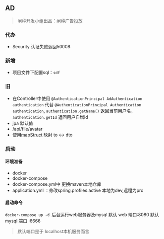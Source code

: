 ## AD
> 闸种开发小组出品：闸种广告投放

### 代办
* Security 认证失败返回50008

### 新增
* 项目文件下配置sql：`sdf`


### 旧

* 在Controller中使用 `@AuthenticationPrincipal AdAuthentication authentication`
代替 `@AuthenticationPrincipal Authentication authentication`,
`authentication.getName()` 返回当前用户名，`authentication.getId` 返回用户自增Id
* jpa 默认值
* /api/file/avatar
* 使用[mapStruct](https://mapstruct.org/documentation/stable/reference/html/#defining-mapper) 映射 to <-> dto

### 启动
#### 环境准备
* docker
* docker-compose
* docker-compose.yml中 更换maven本地仓库
* application.yml ：修改spring.profiles.active 本地为dev,远程为pro

#### 启动命令
`docker-compose up -d `后台运行web服务器及mysql
默认 web 端口:8080
默认 mysql 端口 :6666 
> 默认端口是于 localhost本机服务而言
>

